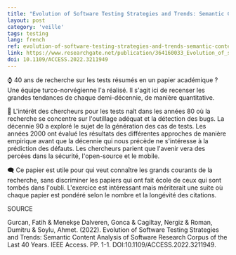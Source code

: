```yaml
---
title: "Evolution of Software Testing Strategies and Trends: Semantic Content Analysis of Software Research Corpus of the Last 40 Years"
layout: post
category: 'veille'
tags: testing
lang: french
ref: evolution-of-software-testing-strategies-and-trends-semantic-content-analysis-of-software-research-corpus-of-the-last-40-years
link: https://www.researchgate.net/publication/364160033_Evolution_of_software_testing_strategies_and_trends_Semantic_content_analysis_of_software_research_corpus_of_the_last_40_years
doi: 10.1109/ACCESS.2022.3211949
---
```


⌚ 40 ans de recherche sur les tests résumés en un papier académique ? Une équipe turco-norvégienne l'a réalisé. Il s'agit ici de recenser les grandes tendances de chaque demi-décennie, de manière quantitative.

🧪 L'intérêt des chercheurs pour les tests naît dans les années 80 où la recherche se concentre sur l'outillage adéquat et la détection des bugs. La décennie 90 a exploré le sujet de la génération des cas de tests. Les années 2000 ont évalué les résultats des différentes approches de manière empirique avant que la décennie qui nous précède ne s'intéresse à la prédiction des défauts. Les chercheurs parient que l'avenir vera des percées dans la sécurité, l'open-source et le mobile.

🗨️ Ce papier est utile pour qui veut connaître les grands courants de la recherche, sans discriminer les papiers qui ont fait école de ceux qui sont tombés dans l'oubli. L'exercice est intéressant mais mériterait une suite où chaque papier est pondéré selon le nombre et la longévité des citations.

SOURCE

Gurcan, Fatih & Menekşe Dalveren, Gonca & Cagiltay, Nergiz & Roman, Dumitru & Soylu, Ahmet. (2022). Evolution of Software Testing Strategies and Trends: Semantic Content Analysis of Software Research Corpus of the Last 40 Years. IEEE Access. PP. 1-1. DOI:10.1109/ACCESS.2022.3211949. 
